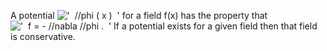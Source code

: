 A potential
!['  //phi ( x )  '](../dictionary/equation_images/3470.1..png) for a
field f(x) has the property that
!['  f = - //nabla //phi .  '](../dictionary/equation_images/3470.2..png)
If a potential exists for a given field then that field is conservative.
